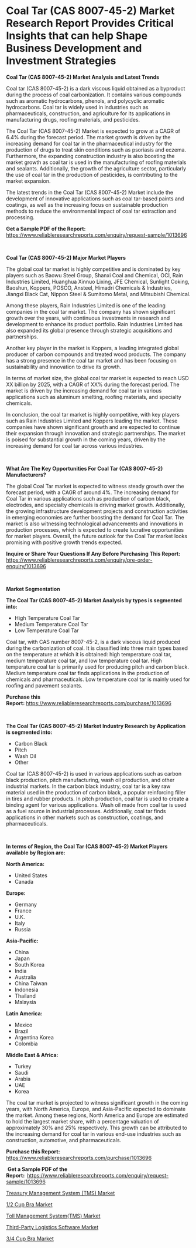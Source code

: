 <p><h1>Coal Tar (CAS 8007-45-2) Market Research Report Provides Critical Insights that can help Shape Business Development and Investment Strategies</h1></p><p><strong>Coal Tar (CAS 8007-45-2) Market Analysis and Latest Trends</strong></p>
<p><p>Coal tar (CAS 8007-45-2) is a dark viscous liquid obtained as a byproduct during the process of coal carbonization. It contains various compounds such as aromatic hydrocarbons, phenols, and polycyclic aromatic hydrocarbons. Coal tar is widely used in industries such as pharmaceuticals, construction, and agriculture for its applications in manufacturing drugs, roofing materials, and pesticides.</p><p>The Coal Tar (CAS 8007-45-2) Market is expected to grow at a CAGR of 6.4% during the forecast period. The market growth is driven by the increasing demand for coal tar in the pharmaceutical industry for the production of drugs to treat skin conditions such as psoriasis and eczema. Furthermore, the expanding construction industry is also boosting the market growth as coal tar is used in the manufacturing of roofing materials and sealants. Additionally, the growth of the agriculture sector, particularly the use of coal tar in the production of pesticides, is contributing to the market expansion.</p><p>The latest trends in the Coal Tar (CAS 8007-45-2) Market include the development of innovative applications such as coal tar-based paints and coatings, as well as the increasing focus on sustainable production methods to reduce the environmental impact of coal tar extraction and processing.</p></p>
<p><strong>Get a Sample PDF of the Report:&nbsp;</strong> <a href="https://www.reliableresearchreports.com/enquiry/request-sample/1013696">https://www.reliableresearchreports.com/enquiry/request-sample/1013696</a></p>
<p>&nbsp;</p>
<p><strong>Coal Tar (CAS 8007-45-2) Major Market Players</strong></p>
<p><p>The global coal tar market is highly competitive and is dominated by key players such as Baowu Steel Group, Shanxi Coal and Chemical, OCI, Rain Industries Limited, Huanghua Xinnuo Lixing, JFE Chemical, Sunlight Coking, Baoshun, Koppers, POSCO, Ansteel, Himadri Chemicals & Industries, Jiangxi Black Cat, Nippon Steel & Sumitomo Metal, and Mitsubishi Chemical.</p><p>Among these players, Rain Industries Limited is one of the leading companies in the coal tar market. The company has shown significant growth over the years, with continuous investments in research and development to enhance its product portfolio. Rain Industries Limited has also expanded its global presence through strategic acquisitions and partnerships.</p><p>Another key player in the market is Koppers, a leading integrated global producer of carbon compounds and treated wood products. The company has a strong presence in the coal tar market and has been focusing on sustainability and innovation to drive its growth.</p><p>In terms of market size, the global coal tar market is expected to reach USD XX billion by 2025, with a CAGR of XX% during the forecast period. The market is driven by the increasing demand for coal tar in various applications such as aluminum smelting, roofing materials, and specialty chemicals.</p><p>In conclusion, the coal tar market is highly competitive, with key players such as Rain Industries Limited and Koppers leading the market. These companies have shown significant growth and are expected to continue their expansion through innovation and strategic partnerships. The market is poised for substantial growth in the coming years, driven by the increasing demand for coal tar across various industries.</p></p>
<p>&nbsp;</p>
<p><strong>What Are The Key Opportunities For Coal Tar (CAS 8007-45-2) Manufacturers?</strong></p>
<p><p>The global Coal Tar market is expected to witness steady growth over the forecast period, with a CAGR of around 4%. The increasing demand for Coal Tar in various applications such as production of carbon black, electrodes, and specialty chemicals is driving market growth. Additionally, the growing infrastructure development projects and construction activities in emerging economies are further boosting the demand for Coal Tar. The market is also witnessing technological advancements and innovations in production processes, which is expected to create lucrative opportunities for market players. Overall, the future outlook for the Coal Tar market looks promising with positive growth trends expected.</p></p>
<p><strong>Inquire or Share Your Questions If Any Before Purchasing This Report:</strong> <a href="https://www.reliableresearchreports.com/enquiry/pre-order-enquiry/1013696">https://www.reliableresearchreports.com/enquiry/pre-order-enquiry/1013696</a></p>
<p>&nbsp;</p>
<p><strong>Market Segmentation</strong></p>
<p><strong>The Coal Tar (CAS 8007-45-2) Market Analysis by types is segmented into:</strong></p>
<p><ul><li>High Temperature Coal Tar</li><li>Medium Temperature Coal Tar</li><li>Low Temperature Coal Tar</li></ul></p>
<p><p>Coal tar, with CAS number 8007-45-2, is a dark viscous liquid produced during the carbonization of coal. It is classified into three main types based on the temperature at which it is obtained: high temperature coal tar, medium temperature coal tar, and low temperature coal tar. High temperature coal tar is primarily used for producing pitch and carbon black. Medium temperature coal tar finds applications in the production of chemicals and pharmaceuticals. Low temperature coal tar is mainly used for roofing and pavement sealants.</p></p>
<p><strong>Purchase this Report:&nbsp;</strong><a href="https://www.reliableresearchreports.com/purchase/1013696">https://www.reliableresearchreports.com/purchase/1013696</a></p>
<p>&nbsp;</p>
<p><strong>The Coal Tar (CAS 8007-45-2) Market Industry Research by Application is segmented into:</strong></p>
<p><ul><li>Carbon Black</li><li>Pitch</li><li>Wash Oil</li><li>Other</li></ul></p>
<p><p>Coal tar (CAS 8007-45-2) is used in various applications such as carbon black production, pitch manufacturing, wash oil production, and other industrial markets. In the carbon black industry, coal tar is a key raw material used in the production of carbon black, a popular reinforcing filler in tires and rubber products. In pitch production, coal tar is used to create a binding agent for various applications. Wash oil made from coal tar is used as a fuel source in industrial processes. Additionally, coal tar finds applications in other markets such as construction, coatings, and pharmaceuticals.</p></p>
<p>&nbsp;</p>
<p><strong>In terms of Region, the Coal Tar (CAS 8007-45-2) Market Players available by Region are:</strong></p>
<p>
    <p> <strong> North America: </strong>
        <ul>
            <li>United States</li>
            <li>Canada</li>
        </ul>
        </p> 
    <p> <strong> Europe: </strong>
        <ul>
            <li>Germany</li>
            <li>France</li>
            <li>U.K.</li>
            <li>Italy</li>
            <li>Russia</li>
        </ul>
        </p> 
    <p> <strong> Asia-Pacific: </strong>
        <ul>
            <li>China</li>
            <li>Japan</li>
            <li>South Korea</li>
            <li>India</li>
            <li>Australia</li>
            <li>China Taiwan</li>
            <li>Indonesia</li>
            <li>Thailand</li>
            <li>Malaysia</li>
        </ul>
        </p> 
    <p> <strong> Latin America: </strong>
        <ul>
            <li>Mexico</li>
            <li>Brazil</li>
            <li>Argentina Korea</li>
            <li>Colombia</li>
        </ul>
        </p> 
    <p> <strong> Middle East & Africa: </strong>
        <ul>
            <li>Turkey</li>
            <li>Saudi</li>
            <li>Arabia</li>
            <li>UAE</li>
            <li>Korea</li>
        </ul>
    </p>
    </p>
<p><p>The coal tar market is projected to witness significant growth in the coming years, with North America, Europe, and Asia-Pacific expected to dominate the market. Among these regions, North America and Europe are estimated to hold the largest market share, with a percentage valuation of approximately 30% and 25% respectively. This growth can be attributed to the increasing demand for coal tar in various end-use industries such as construction, automotive, and pharmaceuticals.</p></p>
<p><strong>Purchase this Report: </strong><a href="https://www.reliableresearchreports.com/purchase/1013696">https://www.reliableresearchreports.com/purchase/1013696</a></p>
<p>&nbsp;<strong>Get a Sample PDF of the Report:&nbsp;&nbsp;</strong><a href="https://www.reliableresearchreports.com/enquiry/request-sample/1013696">https://www.reliableresearchreports.com/enquiry/request-sample/1013696</a></p>
<p><strong></strong></p>
<p><p><a href="https://medium.com/@christinaweber16/treasury-management-system-tms-market-outlook-industry-overview-and-forecast-2024-to-2031-37ec6796eb9d">Treasury Management System (TMS) Market</a></p><p><a href="https://github.com/angelajermaine/Market-Research-Report-List-2/blob/main/12-cup-bra-market.md">1/2 Cup Bra Market</a></p><p><a href="https://medium.com/@christinaweber16/toll-management-system-tms-market-analysis-its-cagr-market-segmentation-and-global-industry-2ec211bcf2ed">Toll Management System(TMS) Market</a></p><p><a href="https://medium.com/@beverlyfields2012/third-party-logistics-software-nbsp-market-focuses-on-market-share-size-and-projected-forecast-b90d9bb071c8">Third-Party Logistics Software Market</a></p><p><a href="https://github.com/provorikovar/Market-Research-Report-List-3/blob/main/34-cup-bra-market.md">3/4 Cup Bra Market</a></p></p>